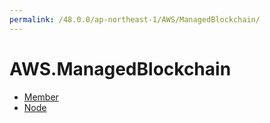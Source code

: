 ```yaml
---
permalink: /48.0.0/ap-northeast-1/AWS/ManagedBlockchain/
---
```


# AWS.ManagedBlockchain



* [Member](Member.md)
* [Node](Node.md)